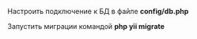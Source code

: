 Настроить подключение к БД в файле **config/db.php**

Запустить миграции командой **php yii migrate**
